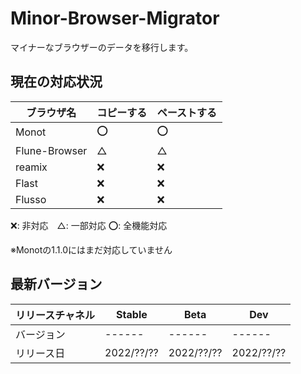 # Minor-Browser-Migrator
マイナーなブラウザーのデータを移行します。

## 現在の対応状況

|ブラウザ名        |コピーする|ペーストする|
|----------------|--------|----------|
|Monot           |⭕️      |⭕️        |
|Flune-Browser   |△       |△　　　　　 |
|reamix          |❌      |❌        |
|Flast           |❌      |❌        |
|Flusso          |❌      |❌        |

❌: 非対応　△: 一部対応 ⭕️: 全機能対応

※Monotの1.1.0にはまだ対応していません

## 最新バージョン
|リリースチャネル |  Stable  |     Beta    |          Dev          |
|--------------|----------|-------------|-----------------------|
|   バージョン   |  ------  |   ------    |         ------        |
|   リリース日   |2022/??/??| 2022/??/??  |      2022/??/??       |